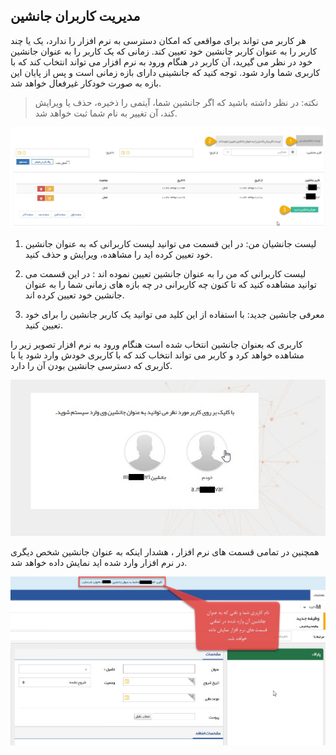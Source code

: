 ﻿## مدیریت کاربران جانشین

هر کاربر می تواند برای مواقعی که امکان دسترسی به نرم افزار را ندارد، یک یا چند کاربر را به عنوان کاربر جانشین خود تعیین کند. زمانی که یک کاربر را به عنوان جانشین خود در نظر می گیرید، آن کاربر در هنگام ورود به نرم افزار می تواند انتخاب کند که با کاربری شما وارد شود. توجه کنید که جانشینی دارای بازه زمانی است و پس از پایان این بازه به صورت خودکار غیرفعال خواهد شد.

> نکته: در نظر داشته باشید که اگر جانشین شما، آیتمی را ذخیره، حذف یا ویرایش کند، آن تغییر به نام شما ثبت خواهد شد.

![](Substitudeuser.jpg)

1. لیست جانشیان من: در این قسمت می توانید لیست کاربرانی که به عنوان جانشین خود تعیین کرده اید را مشاهده، ویرایش و حذف کنید.

2. لیست کاربرانی که من را به عنوان جانشین تعیین نموده اند : در این قسمت می توانید مشاهده کنید که تا کنون چه کاربرانی در چه بازه های زمانی شما را به عنوان جانشین خود تعیین کرده اند. 

3. معرفی جانشین جدید: با استفاده از این کلید می توانید یک کاربر جانشین را برای خود تعیین کنید.

کاربری که بعنوان جانشین انتخاب شده است هنگام ورود به نرم افزار  تصویر زیر را مشاهده خواهد کرد  و کاربر می تواند انتخاب کند که با کاربری خودش وارد شود یا با کاربری که دسترسی جانشین بودن آن را دارد.


![](Substitudeuser1.jpg)


همچنین در تمامی قسمت های نرم افزار ، هشدار اینکه به عنوان جانشین شخص دیگری در نرم افزار وارد شده اید نمایش داده خواهد شد.

![](Substitudeuser2.jpg)

